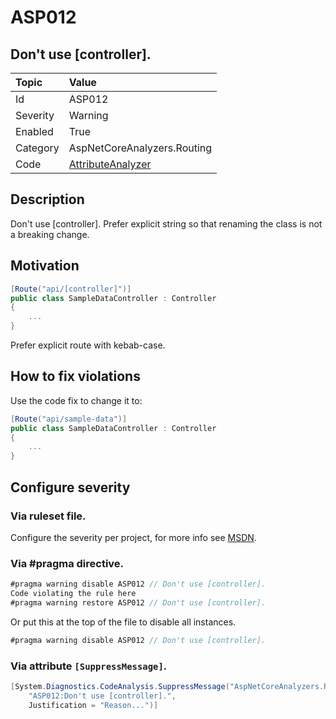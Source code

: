 # ASP012
## Don't use [controller].

| Topic    | Value
| :--      | :--
| Id       | ASP012
| Severity | Warning
| Enabled  | True
| Category | AspNetCoreAnalyzers.Routing
| Code     | [AttributeAnalyzer](https://github.com/DotNetAnalyzers/AspNetCoreAnalyzers/blob/master/AspNetCoreAnalyzers/Analyzers/AttributeAnalyzer.cs)

## Description

Don't use [controller]. Prefer explicit string so that renaming the class is not a breaking change.

## Motivation

```cs
[Route("api/[controller]")]
public class SampleDataController : Controller
{
    ...
}
```

Prefer explicit route with kebab-case.

## How to fix violations

Use the code fix to change it to:
```cs
[Route("api/sample-data")]
public class SampleDataController : Controller
{
    ...
}
```

<!-- start generated config severity -->
## Configure severity

### Via ruleset file.

Configure the severity per project, for more info see [MSDN](https://msdn.microsoft.com/en-us/library/dd264949.aspx).

### Via #pragma directive.
```C#
#pragma warning disable ASP012 // Don't use [controller].
Code violating the rule here
#pragma warning restore ASP012 // Don't use [controller].
```

Or put this at the top of the file to disable all instances.
```C#
#pragma warning disable ASP012 // Don't use [controller].
```

### Via attribute `[SuppressMessage]`.

```C#
[System.Diagnostics.CodeAnalysis.SuppressMessage("AspNetCoreAnalyzers.Routing", 
    "ASP012:Don't use [controller].", 
    Justification = "Reason...")]
```
<!-- end generated config severity -->